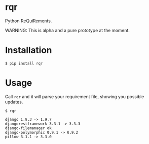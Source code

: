 # rqr

Python ReQuiRements.

WARNING: This is alpha and a pure prototype at the moment.

# Installation

    $ pip install rqr

# Usage

Call `rqr` and it will parse your requirement file, showing you possible updates.

    $ rqr

    django 1.9.3 -> 1.9.7
    djangorestframework 3.3.1 -> 3.3.3
    django-filemanager ok
    django-polymorphic 0.9.1 -> 0.9.2
    pillow 3.1.1 -> 3.3.0
